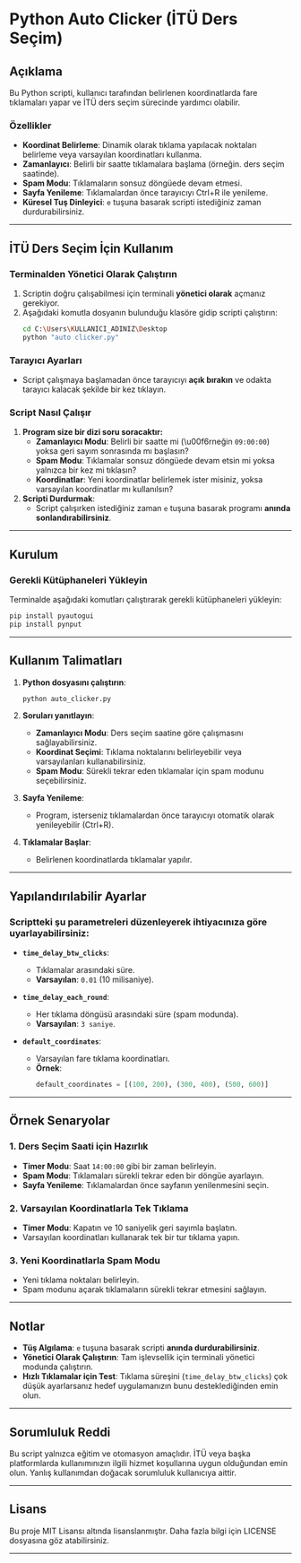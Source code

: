 # **Python Auto Clicker (İTÜ Ders Seçim)**

## **Açıklama**
Bu Python scripti, kullanıcı tarafından belirlenen koordinatlarda fare tıklamaları yapar ve İTÜ ders seçim sürecinde yardımcı olabilir.

### **Özellikler**
- **Koordinat Belirleme**: Dinamik olarak tıklama yapılacak noktaları belirleme veya varsayılan koordinatları kullanma.
- **Zamanlayıcı**: Belirli bir saatte tıklamalara başlama (örneğin. ders seçim saatinde).
- **Spam Modu**: Tıklamaların sonsuz döngüede devam etmesi.
- **Sayfa Yenileme**: Tıklamalardan önce tarayıcıyı Ctrl+R ile yenileme.
- **Küresel Tuş Dinleyici**: `e` tuşuna basarak scripti istediğiniz zaman durdurabilirsiniz.

---

## **İTÜ Ders Seçim İçin Kullanım**

### **Terminalden Yönetici Olarak Çalıştırın**
1. Scriptin doğru çalışabilmesi için terminali **yönetici olarak** açmanız gerekiyor.
2. Aşağıdaki komutla dosyanın bulunduğu klasöre gidip scripti çalıştırın:
   ```bash
   cd C:\Users\KULLANICI_ADINIZ\Desktop
   python "auto clicker.py"
   ```

### **Tarayıcı Ayarları**
- Script çalışmaya başlamadan önce tarayıcıyı **açık bırakın** ve odakta tarayıcı kalacak şekilde bir kez tıklayın.

### **Script Nasıl Çalışır**
1. **Program size bir dizi soru soracaktır:**
   - **Zamanlayıcı Modu**: Belirli bir saatte mi (\u00f6rneğin `09:00:00`) yoksa geri sayım sonrasında mı başlasın?
   - **Spam Modu**: Tıklamalar sonsuz döngüede devam etsin mi yoksa yalnızca bir kez mi tıklasın?
   - **Koordinatlar**: Yeni koordinatlar belirlemek ister misiniz, yoksa varsayılan koordinatlar mı kullanılsın?
2. **Scripti Durdurmak**:
   - Script çalışırken istediğiniz zaman `e` tuşuna basarak programı **anında sonlandırabilirsiniz**.

---

## **Kurulum**

### **Gerekli Kütüphaneleri Yükleyin**
Terminalde aşağıdaki komutları çalıştırarak gerekli kütüphaneleri yükleyin:
```bash
pip install pyautogui
pip install pynput
```

---

## **Kullanım Talimatları**

1. **Python dosyasını çalıştırın**:
   ```bash
   python auto_clicker.py
   ```

2. **Soruları yanıtlayın**:
   - **Zamanlayıcı Modu**: Ders seçim saatine göre çalışmasını sağlayabilirsiniz.
   - **Koordinat Seçimi**: Tıklama noktalarını belirleyebilir veya varsayılanları kullanabilirsiniz.
   - **Spam Modu**: Sürekli tekrar eden tıklamalar için spam modunu seçebilirsiniz.

3. **Sayfa Yenileme**:
   - Program, isterseniz tıklamalardan önce tarayıcıyı otomatik olarak yenileyebilir (Ctrl+R).

4. **Tıklamalar Başlar**:
   - Belirlenen koordinatlarda tıklamalar yapılır.

---

## **Yapılandırılabilir Ayarlar**

### Scriptteki şu parametreleri düzenleyerek ihtiyacınıza göre uyarlayabilirsiniz:
- **`time_delay_btw_clicks`**:  
  - Tıklamalar arasındaki süre.  
  - **Varsayılan**: `0.01` (10 milisaniye).  

- **`time_delay_each_round`**:  
  - Her tıklama döngüsü arasındaki süre (spam modunda).  
  - **Varsayılan**: `3 saniye`.  

- **`default_coordinates`**:  
  - Varsayılan fare tıklama koordinatları.  
  - **Örnek**:  
    ```python
    default_coordinates = [(100, 200), (300, 400), (500, 600)]
    ```

---

## **Örnek Senaryolar**

### **1. Ders Seçim Saati için Hazırlık**
- **Timer Modu**: Saat `14:00:00` gibi bir zaman belirleyin.
- **Spam Modu**: Tıklamaları sürekli tekrar eden bir döngüe ayarlayın.
- **Sayfa Yenileme**: Tıklamalardan önce sayfanın yenilenmesini seçin.

### **2. Varsayılan Koordinatlarla Tek Tıklama**
- **Timer Modu**: Kapatın ve 10 saniyelik geri sayımla başlatın.
- Varsayılan koordinatları kullanarak tek bir tur tıklama yapın.

### **3. Yeni Koordinatlarla Spam Modu**
- Yeni tıklama noktaları belirleyin.
- Spam modunu açarak tıklamaların sürekli tekrar etmesini sağlayın.

---

## **Notlar**

- **Tüş Algılama**: `e` tuşuna basarak scripti **anında durdurabilirsiniz**.
- **Yönetici Olarak Çalıştırın**: Tam işlevsellik için terminali yönetici modunda çalıştırın.
- **Hızlı Tıklamalar için Test**: Tıklama süreşini (`time_delay_btw_clicks`) çok düşük ayarlarsanız hedef uygulamanızın bunu desteklediğinden emin olun.

---

## **Sorumluluk Reddi**
Bu script yalnızca eğitim ve otomasyon amaçlıdır. İTÜ veya başka platformlarda kullanımınızın ilgili hizmet koşullarına uygun olduğundan emin olun. Yanlış kullanımdan doğacak sorumluluk kullanıcıya aittir.

---

## **Lisans**
Bu proje MIT Lisansı altında lisanslanmıştır. Daha fazla bilgi için LICENSE dosyasına göz atabilirsiniz.

---

